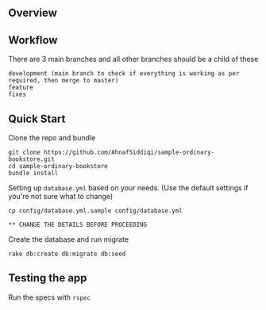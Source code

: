 ## Overview

## Workflow
There are 3 main branches and all other branches should be a child of these

    development (main branch to check if everything is working as per required, then merge to master)
    feature
    fixes

## Quick Start
Clone the repo and bundle

    git clone https://github.com/AhnafSiddiqi/sample-ordinary-bookstore.git
    cd sample-ordinary-bookstore
    bundle install

Setting up `database.yml` based on your needs. (Use the default settings if you're not sure what to change)

    cp config/database.yml.sample config/database.yml

    ** CHANGE THE DETAILS BEFORE PROCEEDING 

Create the database and run migrate

    rake db:create db:migrate db:seed

## Testing the app
Run the specs with `rspec`
